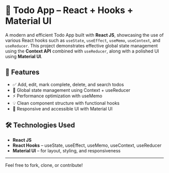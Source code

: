# 📝 Todo App – React + Hooks + Material UI

A modern and efficient Todo App built with **React JS**, showcasing the use of various React hooks such as `useState`, `useEffect`, `useMemo`, `useContext`, and `useReducer`. This project demonstrates effective global state management using the **Context API** combined with `useReducer`, along with a polished UI using **Material UI**.

## 🔧 Features

- ✅ Add, edit, mark complete, delete, and search todos
- 🔄 Global state management using Context + useReducer
- ⚡ Performance optimization with useMemo
- 💡 Clean component structure with functional hooks
- 🎨 Responsive and accessible UI with Material UI

## 🛠️ Technologies Used

- **React JS**
- **React Hooks** – useState, useEffect, useMemo, useContext, useReducer
- **Material UI** – for layout, styling, and responsiveness

---

Feel free to fork, clone, or contribute!
